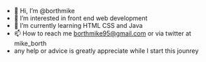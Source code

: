 - 👋 Hi, I’m @borthmike
- 👀 I’m interested in front end web development
- 🌱 I’m currently learning HTML CSS and Java
- 📫 How to reach me borthmike95@gmail.com or via twitter at mike_borth
- any help or advice is greatly appreciate while I start this jounrey  

<!---
borthmike/borthmike is a ✨ special ✨ repository because its `README.md` (this file) appears on your GitHub profile.
You can click the Preview link to take a look at your changes.
--->
